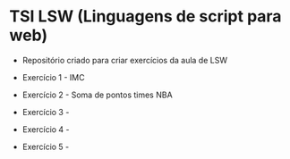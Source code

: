 # TSI LSW (Linguagens de script para web)

- Repositório criado para criar exercícios da aula de LSW

- Exercício 1 - IMC

- Exercício 2 - Soma de pontos times NBA

- Exercício 3 - 

- Exercício 4 - 

- Exercício 5 - 